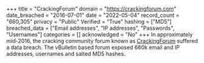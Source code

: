 +++
title = "CrackingForum"
domain = "https://crackingforum.com"
date_breached = "2016-07-01"
date = "2022-05-04"
record_count = "660,305"
privacy = "Public"
Verified = "True"
hashing = ["MD5"]
breached_data = ["Email addresses", "IP addresses", "Passwords", "Usernames"]
categories = []
acknowledged = "No"
+++
In approximately mid-2016, the cracking community forum known as <a href="http://crackingforum.com" target="_blank" rel="noopener">CrackingForum</a> suffered a data breach. The vBulletin based forum exposed 660k email and IP addresses, usernames and salted MD5 hashes.
